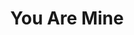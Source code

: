 --- 
title: "You Are Mine"
publishdate: "2019-2-6T16:48:46+02:00"
src: "https://365manga.net/manga/you-are-mine"
image: "https://data.365manga.net/images/thumbnails/30622-you-are-mine.jpg"
description: " You Are Mine summary is updating. Come visit Mangakakalot.com sometime to read the latest chapter of You Are Mine. If you have any question about this manga, Please don't hesitate to contact us or translate team. Hope you enjoy it."
---